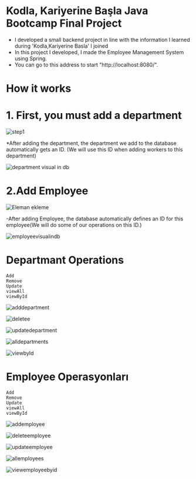 # Kodla, Kariyerine Başla Java Bootcamp Final Project



* l developed a small backend project in line with the information l learned during 'Kodla,Kariyerine Basla' l joined
* In this project I developed, I made the Employee Management System using Spring.
* You can go to this address to start "http://localhost:8080/".


# How it works 
   # 1. First, you must add a department
   
   ![step1](https://user-images.githubusercontent.com/70436168/167297088-ff8984b8-2866-4067-8f2d-d4e6495f202d.png)


*After adding the department, the department we add to the database automatically gets an ID. (We will use this ID when adding workers to this department)


![department visual in db](https://user-images.githubusercontent.com/70436168/167297109-8fbb156e-1f2e-4890-aaa7-815be1e30cbb.png)

   # 2.Add Employee

![Eleman ekleme](https://user-images.githubusercontent.com/70436168/167297134-b07058c7-6fcf-4def-97f0-a0024dd4ab3b.png)

-After adding Employee, the database automatically defines an ID  for this employee(We will do some of our operations on this ID.)

![employeevisualindb](https://user-images.githubusercontent.com/70436168/167297161-8b731bd1-a067-4004-8976-dc2b8e9bb027.png)

 # Departmant Operations
   ```
   Add
   Remove
   Update
   viewAll
   viewById
   ```
   
   ![adddepartment](https://user-images.githubusercontent.com/70436168/167297250-9b28d312-2e3c-4a36-a214-d7e7d76c383f.png)
   
   ![deletee](https://user-images.githubusercontent.com/70436168/167297256-8358c0c0-662f-484d-97c3-b9ab20fab41a.png)
   
   ![updatedepartment](https://user-images.githubusercontent.com/70436168/167297036-963a3fa3-ce01-4a33-8e8c-21fd324b1657.png)
   
   ![alldepartments](https://user-images.githubusercontent.com/70436168/167297361-94da228a-c335-41b6-b8f8-7e62b77a4e47.png)
   
   ![viewbyId](https://user-images.githubusercontent.com/70436168/167297416-b4a2639b-9982-4885-9028-db694bf0d292.png)

 # Employee Operasyonları 
 
   ```
   Add
   Remove
   Update
   viewAll
   viewById
   ```
   
   ![addemployee](https://user-images.githubusercontent.com/70436168/167297507-bb04236c-5341-4e3d-a35e-d22c0b206a88.png)
   
   
   ![deleteemployee](https://user-images.githubusercontent.com/70436168/167297575-5ea5753d-e8f3-4390-83f9-f7cb5692f007.png)
   
   
   ![updateemployee](https://user-images.githubusercontent.com/70436168/167297636-c6f12fd6-5042-4b92-aef4-95c34565628b.png)
   
   
   ![allemployees](https://user-images.githubusercontent.com/70436168/167297692-4a914bd2-94d1-4f7e-bc9b-07866302211e.png)
   
   
   ![viewemployeebyid](https://user-images.githubusercontent.com/70436168/167297748-4ac4fad2-5bcb-46c8-aae3-e194b3a889c1.png)

   
   
   
